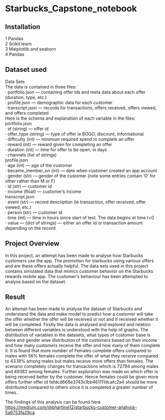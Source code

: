 # Starbucks_Capstone_notebook

## Installation
1 Pandas                                                                                                                               
2 Scikit learn                                                                                                                         
3 Matplotlib and seaborn                                                                                                               
4 Pandas                                                                                                                               

## Dataset used
Data Sets                                                                                                                               
The data is contained in three files:                                                                                                  
· portfolio.json — containing offer ids and meta data about each offer (duration, type, etc.)                                          
· profile.json — demographic data for each customer                                                                                     
· transcript.json — records for transactions, offers received, offers viewed, and offers completed                                     
Here is the schema and explanation of each variable in the files:                                                                      
portfolio.json                                                                                                                         
· id (string) — offer id                                                                                                              
· offer_type (string) — type of offer ie BOGO, discount, informational                                                                
· difficulty (int) — minimum required spend to complete an offer                                                                       
· reward (int) — reward given for completing an offer                                                                                 
· duration (int) — time for offer to be open, in days                                                                                 
· channels (list of strings)                                                                                                           
profile.json  
· age (int) — age of the customer                                                                                                     
· became_member_on (int) — date when customer created an app account                                                                   
· gender (str) — gender of the customer (note some entries contain ‘O’ for other rather than M or F)                                   
· id (str) — customer id                                                                                                              
· income (float) — customer’s income                                                                                                   
transcript.json                                                                                                                       
· event (str) — record description (ie transaction, offer received, offer viewed, etc.)                                               
· person (str) — customer id                                                                                                          
· time (int) — time in hours since start of test. The data begins at time t=0                                                         
· value — (dict of strings) — either an offer id or transaction amount depending on the record                                          

## Project Overview
In this project, an attempt has been made to analyse how Starbucks customers use the app. The promotion for starbucks using various offers and are these offers actually helpful. The data sets used in this project contains simulated data that mimics customer behavior on the Starbucks rewards mobile app. The customer's behaviour has been attempted to analyse based on the dataset.

## Result
An attempt has been made to analyse the dataset of Starbucks and understand the data and make model to predict how a customer will take the offer whether the offer will be received or not and if received whether it will be completed. Firstly the data is analysed and explored and relation between different variables is understood with the help of graphs. The distribution of variables in the datasets, what types of customer base is there and gender wise distribution of the customers based on their income and how many customers receive the offer and how many of them complete it. It is found that more number of Females complete offers compared to males with 56% females complete the offer of what they receive compared to 43.18% among males but males receive more offers than females. The scenario completely changes for transactions which is 72794 among males and 49382 among females. Further exploration was made on which offer is being received better by the customer. Hence females could be given more offers further offer id fafdcd668e3743c1bb461111dcafc2a4 should be more distributed compared to others since it is completed a greater number of times.

The findings of this analysis can be found here https://medium.com/@bhartlive12/starbucks-customer-analysis-5a6753fa29ca

